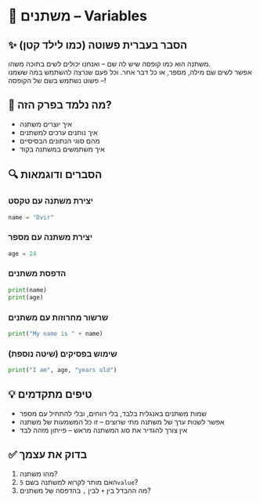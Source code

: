# 📘 משתנים – Variables

## ✨ הסבר בעברית פשוטה (כמו לילד קטן)
משתנה הוא כמו קופסה שיש לה שם – ואנחנו יכולים לשים בתוכה משהו.  
אפשר לשים שם מילה, מספר, או כל דבר אחר. וכל פעם שנרצה להשתמש במה ששמנו – פשוט נשתמש בשם של הקופסה!

## 🧠 מה נלמד בפרק הזה?
- איך יוצרים משתנה  
- איך נותנים ערכים למשתנים  
- מהם סוגי הנתונים הבסיסיים  
- איך משתמשים במשתנה בקוד  

## 🔍 הסברים ודוגמאות

### יצירת משתנה עם טקסט
```python
name = "Dvir"
```

### יצירת משתנה עם מספר
```python
age = 24
```

### הדפסת משתנים
```python
print(name)
print(age)
```

### שרשור מחרוזות עם משתנים
```python
print("My name is " + name)
```

### שימוש בפסיקים (שיטה נוספת)
```python
print("I am", age, "years old")
```

## 💡 טיפים מתקדמים
- שמות משתנים באנגלית בלבד, בלי רווחים, ובלי להתחיל עם מספר  
- אפשר לשנות ערך של משתנה מתי שרוצים – זו כל המשמעות של משתנה  
- אין צורך להגדיר את סוג המשתנה מראש – פייתון מזהה לבד  

## ✅ בדוק את עצמך
1. מהו משתנה?  
2. האם מותר לקרוא למשתנה בשם `5value`?  
3. מה ההבדל בין `+` לבין `,` בהדפסה של משתנים?
